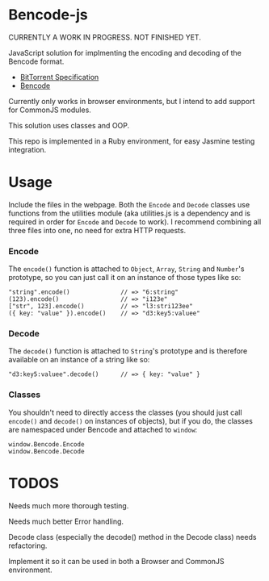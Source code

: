 # Bencode-js

CURRENTLY A WORK IN PROGRESS. NOT FINISHED YET.


JavaScript solution for implmenting the encoding and decoding of the Bencode
format.

* [BitTorrent Specification](http://wiki.theory.org/BitTorrentSpecification)
* [Bencode](http://en.wikipedia.org/wiki/Bencode)

Currently only works in browser environments, but I intend to add
support for CommonJS modules.

This solution uses classes and OOP.

This repo is implemented in a Ruby environment, for easy Jasmine testing
integration.

# Usage

Include the files in the webpage. Both the ```Encode``` and ```Decode```
classes use functions from the utilities module (aka utilities.js is a
dependency and is required in order for ```Encode``` and ```Decode```
to work). I recommend combining all three files into one, no need for
extra HTTP requests.

### Encode

The ```encode()``` function is attached to ```Object```, ```Array```,
```String``` and ```Number```'s prototype, so you can just call it on
an instance of those types like so:


```
"string".encode()              // => "6:string"
(123).encode()                 // => "i123e"
["str", 123].encode()          // => "l3:stri123ee"
({ key: "value" }).encode()    // => "d3:key5:valuee"
```

### Decode

The ```decode()``` function is attached to ```String```'s prototype
and is therefore available on an instance of a string like so:


```
"d3:key5:valuee".decode()      // => { key: "value" }
```

### Classes

You shouldn't need to directly access the classes (you should just
call ```encode()``` and ```decode()``` on instances of objects),
but if you do, the classes are namespaced under Bencode and
attached to ```window```:

```
window.Bencode.Encode
window.Bencode.Decode
```

# TODOS

Needs much more thorough testing.

Needs much better Error handling.

Decode class (especially the decode() method in the Decode class) needs
refactoring.

Implement it so it can be used in both a Browser and CommonJS
environment.
